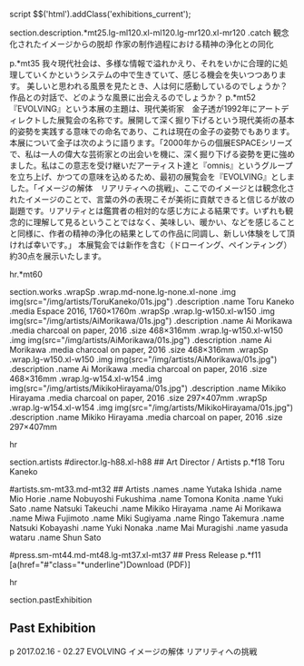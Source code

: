 script
  $$('html').addClass('exhibitions_current');

section.description.*mt25.lg-ml120.xl-ml120.lg-mr120.xl-mr120
  .catch 観念化されたイメージからの脱却  作家の制作過程における精神の浄化との同化

  p.*mt35 我々現代社会は、多様な情報で溢れかえり、それをいかに合理的に処理していくかというシステムの中で生きていて、感じる機会を失いつつあります。  美しいと思われる風景を見たとき、人は何に感動しているのでしょうか？  作品との対話で、どのような風景に出会えるのでしょうか？
  p.*mt52 『EVOLVING』という本展の主題は、現代美術家　金子透が1992年にアートディレクトした展覧会の名称です。展開して深く掘り下げるという現代美術の基本的姿勢を実践する意味での命名であり、これは現在の金子の姿勢でもあります。  本展について金子は次のように語ります。「2000年からの個展ESPACEシリーズで、私は一人の偉大な芸術家との出会いを機に、深く掘り下げる姿勢を更に強めました。私はこの意志を受け継いだアーティスト達と『omnis』というグループを立ち上げ、かつての意味を込めるため、最初の展覧会を『EVOLVING』としました。「イメージの解体　リアリティへの挑戦」、ここでのイメージとは観念化されたイメージのことで、言葉の外の表現こそが美術に貢献できると信じるが故の副題です。リアリティとは鑑賞者の相対的な感じ方による結果です。いずれも観念的に理解して見るということではなく、美味しい、暖かい、などを感じることと同様に、作者の精神の浄化の結果としての作品に同調し、新しい体験をして頂ければ幸いです。」  本展覧会では新作を含む（ドローイング、ペインティング）約30点を展示いたします。

hr.*mt60

section.works
  .wrapSp
    .wrap.md-none.lg-none.xl-none
      .img
        img(src="/img/artists/ToruKaneko/01s.jpg")
      .description
        .name Toru Kaneko
        .media Espace 2016, 1760×1760m
  .wrapSp
    .wrap.lg-w150.xl-w150
      .img
        img(src="/img/artists/AiMorikawa/01s.jpg")
      .description
        .name Ai Morikawa
        .media charcoal on paper, 2016
        .size 468×316mm
    .wrap.lg-w150.xl-w150
      .img
        img(src="/img/artists/AiMorikawa/01s.jpg")
      .description
        .name Ai Morikawa
        .media charcoal on paper, 2016
        .size 468×316mm
  .wrapSp
    .wrap.lg-w150.xl-w150
      .img
        img(src="/img/artists/AiMorikawa/01s.jpg")
      .description
        .name Ai Morikawa
        .media charcoal on paper, 2016
        .size 468×316mm
    .wrap.lg-w154.xl-w154
      .img
        img(src="/img/artists/MikikoHirayama/01s.jpg")
      .description
        .name Mikiko Hirayama
        .media charcoal on paper, 2016
        .size 297×407mm
  .wrapSp
    .wrap.lg-w154.xl-w154
      .img
        img(src="/img/artists/MikikoHirayama/01s.jpg")
      .description
        .name Mikiko Hirayama
        .media charcoal on paper, 2016
        .size 297×407mm

hr

section.artists
  #director.lg-h88.xl-h88
    ## Art Director / Artists
    p.*f18 Toru Kaneko

  #artists.sm-mt33.md-mt32
    ## Artists
    .names
      .name Yutaka Ishida
      .name Mio Horie
      .name Nobuyoshi Fukushima
      .name Tomona Konita
      .name Yuki Sato
      .name Natsuki Takeuchi
      .name Mikiko Hirayama
      .name Ai Morikawa
      .name Miwa Fujimoto
      .name Miki Sugiyama
      .name Ringo Takemura
      .name Natsuki Kobayashi
      .name Yuki Nonaka
      .name Mai Muragishi
      .name yasuda wataru
      .name Shun Sato

  #press.sm-mt44.md-mt48.lg-mt37.xl-mt37
    ## Press Release
    p.*f11 [a(href="#"class="*underline")Download (PDF)]

hr

section.pastExhibition
  ## Past Exhibition
  p 2017.02.16 - 02.27 EVOLVING イメージの解体 リアリティへの挑戦
